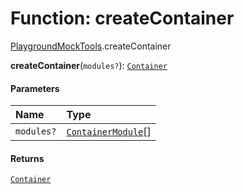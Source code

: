 # Function: createContainer

[PlaygroundMockTools](/auto-docs/free-layout-editor/modules/PlaygroundMockTools.md).createContainer

**createContainer**(`modules?`): [`Container`](/auto-docs/free-layout-editor/interfaces/interfaces.Container.md)

#### Parameters

| Name | Type |
| :------ | :------ |
| `modules?` | [`ContainerModule`](/auto-docs/free-layout-editor/interfaces/interfaces.ContainerModule.md)\[] |

#### Returns

[`Container`](/auto-docs/free-layout-editor/interfaces/interfaces.Container.md)
